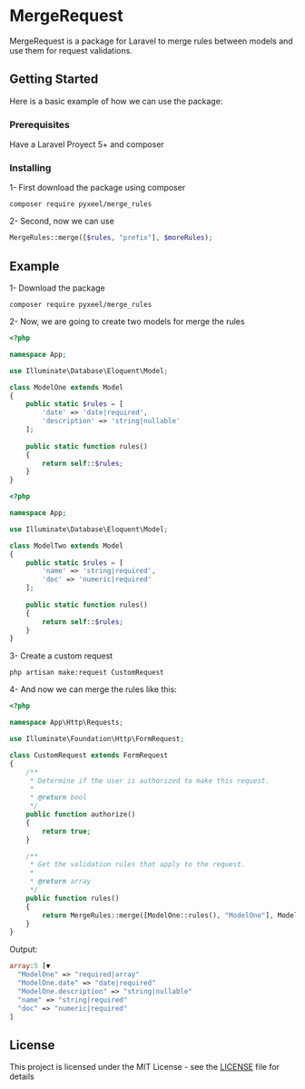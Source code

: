 # MergeRequest

MergeRequest is a package for Laravel to merge rules between models and use them for request validations.

## Getting Started

Here is a basic example of how we can use the package:

### Prerequisites

Have a Laravel Proyect 5+ and composer

### Installing

1- First download the package using composer

```
composer require pyxeel/merge_rules
```

2- Second, now we can use

```php
MergeRules::merge([$rules, "prefix"], $moreRules);
```

## Example

1- Download the package

```
composer require pyxeel/merge_rules
```

2- Now, we are going to create two models for merge the rules

```php
<?php

namespace App;

use Illuminate\Database\Eloquent\Model;

class ModelOne extends Model
{
    public static $rules = [
        'date' => 'date|required',
        'description' => 'string|nullable'
    ];
    
    public static function rules()
    {
        return self::$rules;
    }
}

```

```php
<?php

namespace App;

use Illuminate\Database\Eloquent\Model;

class ModelTwo extends Model
{
    public static $rules = [
        'name' => 'string|required',
        'doc' => 'numeric|required'
    ];
    
    public static function rules()
    {
        return self::$rules;
    }
}


```

3- Create a custom request

```
php artisan make:request CustomRequest
```

4- And now we can merge the rules like this:

```php
<?php

namespace App\Http\Requests;

use Illuminate\Foundation\Http\FormRequest;

class CustomRequest extends FormRequest
{
    /**
     * Determine if the user is authorized to make this request.
     *
     * @return bool
     */
    public function authorize()
    {
        return true;
    }

    /**
     * Get the validation rules that apply to the request.
     *
     * @return array
     */
    public function rules()
    {
        return MergeRules::merge([ModelOne::rules(), "ModelOne"], ModelTwo::rules());
    }
}

```

Output:

```php
array:5 [▼
  "ModelOne" => "required|array"
  "ModelOne.date" => "date|required"
  "ModelOne.description" => "string|nullable"
  "name" => "string|required"
  "doc" => "numeric|required"
]
```

## License

This project is licensed under the MIT License - see the [LICENSE](LICENSE) file for details
